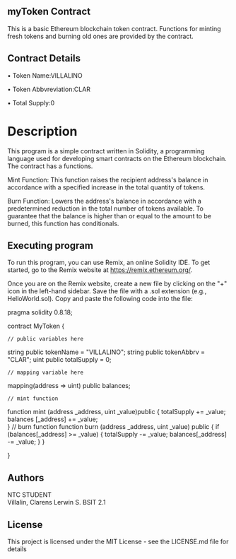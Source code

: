 ## myToken Contract

This is a basic Ethereum blockchain token contract. Functions for minting fresh tokens and burning old ones are provided by the contract.

## Contract Details

• Token Name:VILLALINO

• Token Abbvreviation:CLAR

• Total Supply:0

# Description
This program is a simple contract written in Solidity, a programming language used for developing smart contracts on the Ethereum blockchain. The contract has a functions.

Mint Function: This function raises the recipient address's balance in accordance with a specified increase in the total quantity of tokens.

Burn Function: Lowers the address's balance in accordance with a predetermined reduction in the total number of tokens available. To guarantee that the balance is higher than or equal to the amount to be burned, this function has conditionals.

## Executing program
To run this program, you can use Remix, an online Solidity IDE. To get started, go to the Remix website at 
https://remix.ethereum.org/.

Once you are on the Remix website, create a new file by clicking on the "+" icon in the left-hand sidebar. Save the file with a .sol extension (e.g., HelloWorld.sol). Copy and paste the following code into the file:

pragma solidity 0.8.18;

contract MyToken {

    // public variables here

string public tokenName = "VILLALINO";
string public tokenAbbrv = "CLAR";
uint public totalSupply = 0;

    // mapping variable here

mapping(address => uint) public balances;

    // mint function

function mint (address _address, uint _value)public {
   totalSupply += _value;
   balances [_address] += _value;    
}
    // burn function
function burn (address _address, uint _value) public {
    if (balances[_address] >= _value) {
        totalSupply -= _value;
        balances[_address] -= _value;
    }
}

}

## Authors

NTC STUDENT   
Villalin, Clarens Lerwin S. BSIT 2.1

## License

This project is licensed under the MIT License - see the LICENSE.md file for details
